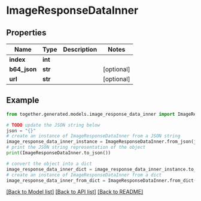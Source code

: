 # ImageResponseDataInner


## Properties

Name | Type | Description | Notes
------------ | ------------- | ------------- | -------------
**index** | **int** |  |
**b64_json** | **str** |  | [optional]
**url** | **str** |  | [optional]

## Example

```python
from together.generated.models.image_response_data_inner import ImageResponseDataInner

# TODO update the JSON string below
json = "{}"
# create an instance of ImageResponseDataInner from a JSON string
image_response_data_inner_instance = ImageResponseDataInner.from_json(json)
# print the JSON string representation of the object
print(ImageResponseDataInner.to_json())

# convert the object into a dict
image_response_data_inner_dict = image_response_data_inner_instance.to_dict()
# create an instance of ImageResponseDataInner from a dict
image_response_data_inner_from_dict = ImageResponseDataInner.from_dict(image_response_data_inner_dict)
```
[[Back to Model list]](../README.md#documentation-for-models) [[Back to API list]](../README.md#documentation-for-api-endpoints) [[Back to README]](../README.md)
